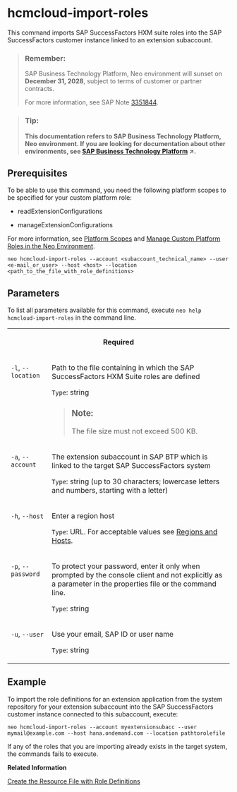 <!-- loiod3dd77e6d8454bd2a9cbeb6c747c8135 -->

# hcmcloud-import-roles

This command imports SAP SuccessFactors HXM suite roles into the SAP SuccessFactors customer instance linked to an extension subaccount.



> ### Remember:  
> SAP Business Technology Platform, Neo environment will sunset on **December 31, 2028**, subject to terms of customer or partner contracts.
> 
> For more information, see SAP Note [3351844](https://me.sap.com/notes/3351844).

> ### Tip:  
> **This documentation refers to SAP Business Technology Platform, Neo environment. If you are looking for documentation about other environments, see [SAP Business Technology Platform](https://help.sap.com/viewer/65de2977205c403bbc107264b8eccf4b/Cloud/en-US/6a2c1ab5a31b4ed9a2ce17a5329e1dd8.html "SAP Business Technology Platform (SAP BTP) is an integrated offering comprised of four technology portfolios: database and data management, application development and integration, analytics, and intelligent technologies. The platform offers users the ability to turn data into business value, compose end-to-end business processes, and build and extend SAP applications quickly.") :arrow_upper_right:.**



<a name="loiod3dd77e6d8454bd2a9cbeb6c747c8135__section_sxq_x4j_ndb"/>

## Prerequisites

To be able to use this command, you need the following platform scopes to be specified for your custom platform role:

-   readExtensionConfigurations

-   manageExtensionConfigurations


For more information, see [Platform Scopes](https://help.sap.com/viewer/65de2977205c403bbc107264b8eccf4b/Cloud/en-US/f2260746ed8e446fafdeaaa8ab43e307.html) and [Manage Custom Platform Roles in the Neo Environment](https://help.sap.com/viewer/65de2977205c403bbc107264b8eccf4b/Cloud/en-US/ede5f721e78e4d678c87c8a200c564ca.html).



```
neo hcmcloud-import-roles --account <subaccount_technical_name> --user <e-mail_or_user> --host <host> --location <path_to_the_file_with_role_definitions>
```



## Parameters



To list all parameters available for this command, execute `neo help hcmcloud-import-roles` in the command line.


<table>
<tr>
<th valign="top" colspan="2">

Required



</th>
</tr>
<tr>
<td valign="top">

`-l`, `--location`



</td>
<td valign="top">

Path to the file containing in which the SAP SuccessFactors HXM Suite roles are defined

`Type`: string

> ### Note:  
> The file size must not exceed 500 KB.



</td>
</tr>
<tr>
<td valign="top">

`-a`, `--account`



</td>
<td valign="top">

The extension subaccount in SAP BTP which is linked to the target SAP SuccessFactors system

`Type`: string \(up to 30 characters; lowercase letters and numbers, starting with a letter\)



</td>
</tr>
<tr>
<td valign="top">

`-h`, `--host`



</td>
<td valign="top">

Enter a region host

`Type`: URL. For acceptable values see [Regions and Hosts](https://help.sap.com/viewer/65de2977205c403bbc107264b8eccf4b/Cloud/en-US/350356d1dc314d3199dca15bd2ab9b0e.html).



</td>
</tr>
<tr>
<td valign="top">

`-p`, `--password`



</td>
<td valign="top">

To protect your password, enter it only when prompted by the console client and not explicitly as a parameter in the properties file or the command line.

`Type`: string



</td>
</tr>
<tr>
<td valign="top">

`-u`, `--user`



</td>
<td valign="top">

Use your email, SAP ID or user name

`Type`: string



</td>
</tr>
</table>



## Example

To import the role definitions for an extension application from the system repository for your extension subaccount into the SAP SuccessFactors customer instance connected to this subaccount, execute:

```
neo hcmcloud-import-roles --account myextensionsubacc --user mymail@example.com --host hana.ondemand.com --location pathtorolefile
```

If any of the roles that you are importing already exists in the target system, the commands fails to execute.

**Related Information**  


[Create the Resource File with Role Definitions](https://help.sap.com/viewer/65de2977205c403bbc107264b8eccf4b/Cloud/en-US/93d5ce5346424596ac8dbe43b98a49ec.html)

